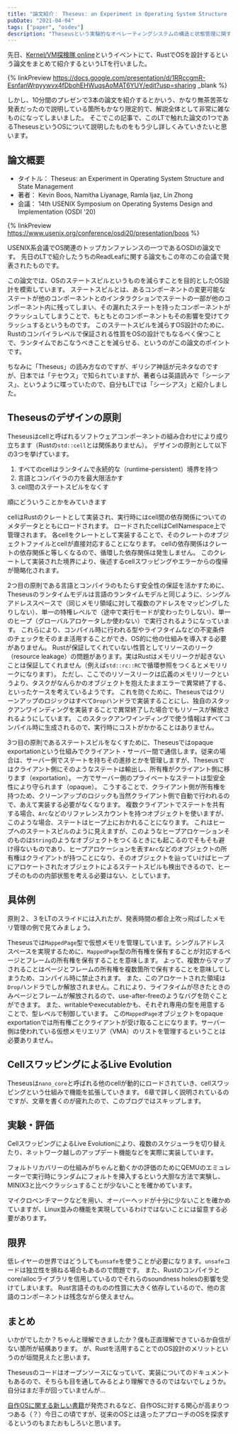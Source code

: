 ```yaml
---
title: "論文紹介： Theseus: an Experiment in Operating System Structure and State Management"
pubDate: "2021-04-04"
tags: ["paper", "osdev"]
description: "Theseusという実験的なオペレーティングシステムの構造と状態管理に関する論文の紹介とまとめです。"
---
```


先日、[Kernel/VM探検隊 online](https://connpass.com/event/201059/)というイベントにて、RustでOSを設計するという論文をまとめて紹介するというLTを行いました。

{% linkPreview https://docs.google.com/presentation/d/1RRccgmR-EsnfanWrpyywvx4fDbohEHWuqsAoMAT6YUY/edit?usp=sharing _blank %}

しかし、10分間のプレゼンで3本の論文を紹介するとかいう、かなり無茶苦茶な発表だったので説明している箇所もかなり限定的で、解説全体として非常に雑なものになってしまいました。
そこでこの記事で、このLTで触れた論文の1つであるTheseusというOSについて説明したものをもう少し詳しくみていきたいと思います。

## 論文概要
* タイトル： Theseus: an Experiment in Operating System Structure and State Management
* 著者： Kevin Boos, Namitha Liyanage, Ramla Ijaz, Lin Zhong
* 会議： 14th USENIX Symposium on Operating Systems Design and Implementation (OSDI '20)

{% linkPreview https://www.usenix.org/conference/osdi20/presentation/boos %}

USENIX系会議でOS関連のトップカンファレンスの一つであるOSDIの論文です。
先日のLTで紹介したうちのReadLeafに関する論文もこの年のこの会議で発表されたものです。

この論文では、OSのステートスピルというものを減らすことを目的としたOS設計を模索しています。
ステートスピルとは、あるコンポーネントの変更可能なステートが他のコンポーネントとのインタラクションでステートの一部が他のコンポーネント内に残ってしまい、その漏れたステートを持ったコンポーネントがクラッシュしてしまうことで、もともとのコンポーネントもその影響を受けてクラッシュするというものです。
このステートスピルを減らすOS設計のために、Rustのコンパイラレベルで保証される性質をOSの設計でもなるべく保つことで、ランタイムでおこなうべきことを減らせる、というのがこの論文のポイントです。

ちなみに「Theseus」の読み方なのですが、ギリシア神話が元ネタなのですが、日本では「テセウス」で知られていますが、著者らは英語読みで「シーシアス」、というように喋っていたので、自分もLTでは「シーシアス」と紹介しました。

## Theseusのデザインの原則
Theseusはcellと呼ばれるソフトウェアコンポーネントの組み合わせにより成り立ちます（Rustの`std::cell`とは関係ありません）。
デザインの原則として以下の3つを挙げています。

1. すべてのcellはランタイムで永続的な（runtime-persistent）境界を持つ
2. 言語とコンパイラの力を最大限活かす
3. cell間のステートスピルをなくす

順にどういうことかをみていきます

cellはRustのクレートとして実装され、実行時にはcell間の依存関係についてのメタデータとともにロードされます。
ロードされたcellはCellNamespace上で管理されます。
各cellをクレートとして実装することで、そのクレートのオブジェクトファイルとcellが直接対応することになります。
cellの依存関係はクレートの依存関係と等しくなるので、循環した依存関係は発生しません。
このクレートして実装された境界により、後述するcellスワッピングやエラーからの復帰が簡略化されます。

2つ目の原則である言語とコンパイラのもたらす安全性の保証を活かすために、Theseusのランタイムモデルは言語のランタイムモデルと同じように、シングルアドレススペースで（同じメモリ領域に対して複数のアドレスをマッピングしたりしない）、単一の特権レベルで（途中で実行モードが変わったりしない）、単一のヒープ（グローバルアロケータしか使わない）で実行されるようになっています。
これらにより、コンパイル時に行われる型やライフタイムなどの不変条件のチェックをそのまま活用することができ、OS的に他の仕組みを導入する必要がありません。
Rustが保証してくれていない性質としてリソースのリーク（resource leakage）の問題があります。実はRustはメモリリークが起きないことは保証してくれません（例えば`std::rc::RC`で循環参照をつくるとメモリリークになります）。
ただし、ここでのリソースリークは広義のメモリリークというより、タスクがなんらかのオブジェクトを抱えたままエラーで異常終了する、といったケースを考えているようです。
これを防ぐために、Theseusではクリーンアップのロジックはすべて`Drop`ハンドラで実装することにし、独自のスタックアンワインディングを実装することで異常終了した場合でもリソースが解放されるようにしています。
このスタックアンワインディングで使う情報はすべてコンパイル時に生成されるので、実行時にコストがかかることはありません。


3つ目の原則であるステートスピルをなくすために、Theseusではopaque exportationという仕組みでクライアント・サーバー間で通信します。従来の場合は、サーバー側でステートを持ちその進捗とかを管理しますが、Theseusではクライアント側にそのようなステートは輸出し、所有権がクライアント側に移ります（exportation）。
一方でサーバー側のプライベートなステートは型安全性により守られます（opaque）。
こうすることで、クライアント側が所有権を持つため、クリーンアップのロジックも当然クライアント側で自動で行われるので、あえて実装する必要がなくなります。
複数クライアントでステートを共有する場合、`Arc`などのリファレンスカウントを持つオブジェクトを使いますが、このような場合、ステートはヒープ上におかれることになります。
これはヒープへのステートスピルのように見えますが、このようなヒープアロケーションそのものは`String`のようなオブジェクトをつくるときにも起こるのでそもそも避け得ないものであり、ヒープアロケーションを表す`Arc`などのオブジェクトの所有権はクライアントが持つことになり、そのオブジェクトを辿っていけばヒープにアロケートされたオブジェクトによるステートスピルも検出できるので、ヒープそのものの内部状態を考える必要はない、としています。

## 具体例
原則２、３をLTのスライドには入れたが、発表時間の都合上吹っ飛ばしたメモリ管理の例で見てみましょう。

Theseusでは`MappedPage`型で仮想メモリを管理しています。シングルアドレススペースを実現するために、`MappedPage`型の所有権を保有することが対応するページとフレームの所有権を保有することを意味します。
よって、複数からマップされることはページとフレームの所有権を複数箇所で保有することを意味してしまうため、コンパイル時に禁止されます。
また、このアロケートされた領域は`Drop`ハンドラでしか解放されません。これにより、ライフタイムが尽きたときのみページとフレームが解放されるので、use-after-freeのようなバグを防ぐことができます。
また、writableやexecutableかも、それぞれ専用の型を用意することで、型レベルで制御しています。
この`MappedPage`オブジェクトをopaque exportationでは所有権ごとクライアントが受け取ることになります。サーバー側は使われている仮想メモリエリア（VMA）のリストを管理するということは必要ありません。

## CellスワッピングによるLive Evolution
Theseusは`nano_core`と呼ばれる他のcellが動的にロードされていき、cellスワッピングという仕組みで機能を拡張していきます。
6章で詳しく説明されているのですが、文章を書くのが疲れたので、このブログではスキップします。

## 実験・評価
CellスワッピングによるLive Evolutionにより、複数のスケジューラを切り替えたり、ネットワーク越しのアップデート機能などを実際に実装しています。

フォルトリカバリーの仕組みがちゃんと動くかの評価のためにQEMUのエミュレーターで実行時にランダムにフォルトを挿入するという大胆な方法で実験し、MINIX3と比べクラッシュすることが少ないことを確かめています。

マイクロベンチマークなどを用い、オーバーヘッドが十分に少ないことを確かめていますが、Linux並みの機能を実現しているわけではないことには留意する必要があります。

## 限界
低レイヤーの世界ではどうしても`unsafe`を使うことが必要になります。`unsafe`コードは独立性を損ねる場合もあるので問題です。
また、Rustのコンパイラとcore/allocライブラリを信用しているのでそれらのsoundness holesの影響を受けてしまいます。
Rust言語そのものの性質に大きく依存しているので、他の言語のコンポーネントは残念ながら使えません。

## まとめ
いかがでしたか？ちゃんと理解できましたか？僕も正直理解できているか自信がない箇所が結構あります。
が、Rustを活用することでのOS設計のメリットというのが垣間見えたと思います。

Theseusのコードはオープンソースになっていて、実装についてのドキュメントもあるので、そちらも目を通してみるとより理解できるのではないでしょうか。自分はまだ手が回っていませんが…

[自作OSに関する新しい書籍](https://book.mynavi.jp/ec/products/detail/id=121220)が発売されるなど、自作OSに対する関心が高まりつつある（？）今日この頃ですが、従来のOSとは違ったアプローチのOSを探求するというのもまたおもしろいと思います。
